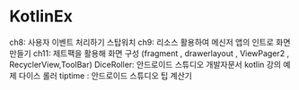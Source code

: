 # KotlinEx
ch8: 사용자 이벤트 처리하기 스탑워치
ch9: 리소스 활용하여 메신저 앱의 인트로 화면 만들기
ch11:  제트팩을 활용해 화면 구성 (fragment , drawerlayout , ViewPager2 , RecyclerView,ToolBar)
DiceRoller: 안드로이드 스튜디오 개발자문서 kotlin 강의 예제 다이스 롤러
tiptime : 안드로이드 스튜디오 팁 계산기

